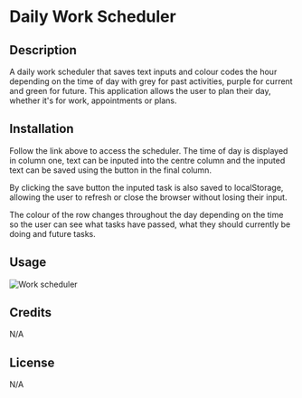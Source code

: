 # Daily Work Scheduler

## Description

A daily work scheduler that saves text inputs and colour codes the hour depending on the time of day with grey for past activities, purple for current and green for future. This application allows the user to plan their day, whether it's for work, appointments or plans. 

## Installation

Follow the link above to access the scheduler. The time of day is displayed in column one, text can be inputed into the centre column and the inputed text can be saved using the button in the final column.

By clicking the save button the inputed task is also saved to localStorage, allowing the user to refresh or close the browser without losing their input. 

The colour of the row changes throughout the day depending on the time so the user can see what tasks have passed, what they should currently be doing and future tasks. 

## Usage

![Work scheduler](https://user-images.githubusercontent.com/118432326/221901051-13aba914-e352-4fce-9049-c9814d7c386c.png)

## Credits

N/A

## License
N/A
